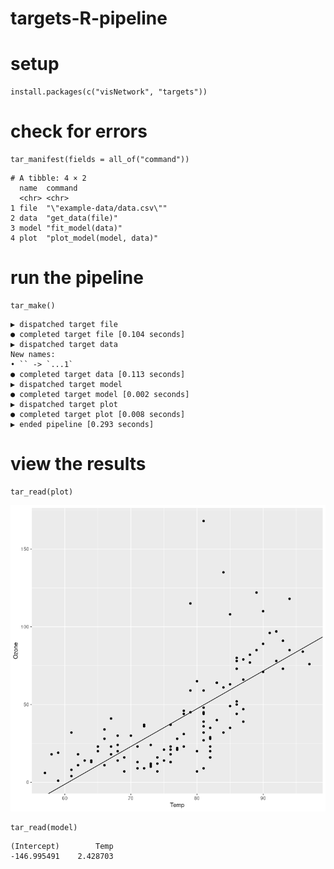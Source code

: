 # targets-R-pipeline

# setup
```{r}
install.packages(c("visNetwork", "targets"))
```

# check for errors

```{r}
tar_manifest(fields = all_of("command"))
```

```         
# A tibble: 4 × 2
  name  command                    
  <chr> <chr>                      
1 file  "\"example-data/data.csv\""
2 data  "get_data(file)"           
3 model "fit_model(data)"          
4 plot  "plot_model(model, data)"  
```

# run the pipeline

```{r}
tar_make()
```

```
▶ dispatched target file
● completed target file [0.104 seconds]
▶ dispatched target data
New names:
• `` -> `...1`
● completed target data [0.113 seconds]
▶ dispatched target model
● completed target model [0.002 seconds]
▶ dispatched target plot
● completed target plot [0.008 seconds]
▶ ended pipeline [0.293 seconds]
```

# view the results

```{r}
tar_read(plot)
```

![](images/clipboard-2496913300.png)

```{r}
tar_read(model)
```

```         
(Intercept)        Temp 
-146.995491    2.428703
```
